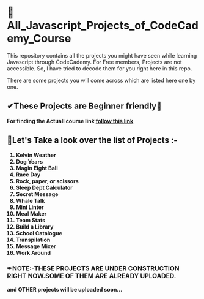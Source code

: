 # 📌All_Javascript_Projects_of_CodeCademy_Course
This repository contains all the projects you might have seen while learning Javascript through CodeCademy. For Free members, Projects are not accessible. So, I have tried to decode them for you right here in this repo.

There are some projects you will come across which are listed here one by one. 

## ✔<b>These Projects are Beginner friendly🎉 
<b>For finding the Actuall course link <a href = "https://www.codecademy.com/learn/introduction-to-javascript">follow this link</a></b>

## 🙌Let's Take a look over the list of Projects :-

1. <b>Kelvin Weather</b>
2. <b>Dog Years</b>
3. <b>Magin Eight Ball</b>
4. <b>Race Day</b>
5. <b>Rock, paper, or scissors</b>
6. <b>Sleep Dept Calculator</b>
7. <b>Secret Message</b>
8. <b>Whale Talk</b>
9. <b>Mini Linter</b>
10. <b>Meal Maker</b>
11. <b>Team Stats</b>
12. <b>Build a Library</b>
13. <b>School Catalogue</b>
14. <b>Transpilation</b>
15. <b>Message Mixer</b>
16. <b>Work Around</b>

### ✒NOTE:-THESE PROJECTS ARE UNDER CONSTRUCTION RIGHT NOW.SOME OF THEM ARE ALREADY UPLOADED.
and OTHER projects will be uploaded soon...
